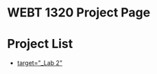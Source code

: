 # WEBT 1320 Project Page

<h1>Project List</h1>

<ul>
  <li><a href="the_demo_git-main\index.html"> target="_Lab 2"</a></li>
</ul> 